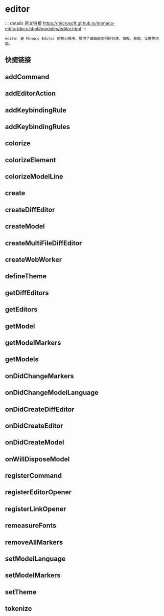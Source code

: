 # editor

<backTop/>

::: details 原文链接
https://microsoft.github.io/monaco-editor/docs.html#modules/editor.html
:::

    editor 是 Monaco Editor 的核心模块，提供了编辑器实例的创建、销毁、获取、设置等功能。

## 快捷链接

<script setup>
const data=[
  { icon: "F", link: "addCommand" },
  { icon: "F", link: "addEditorAction" },
  { icon: "F", link: "addKeybindingRule" },
  { icon: "F", link: "addKeybindingRules" },
  { icon: "F", link: "colorize" },
  { icon: "F", link: "colorizeElement" },
  { icon: "F", link: "colorizeModelLine" },
  { icon: "F", link: "create" },
  { icon: "F", link: "createDiffEditor" },
  { icon: "F", link: "createModel" },
  { icon: "F", link: "createMultiFileDiffEditor" },
  { icon: "F", link: "createWebWorker" },
  { icon: "F", link: "defineTheme" },
  { icon: "F", link: "getDiffEditors" },
  { icon: "F", link: "getEditors" },
  { icon: "F", link: "getModel" },
  { icon: "F", link: "getModelMarkers" },
  { icon: "F", link: "getModels" },
  { icon: "F", link: "registerCommand" },
  { icon: "F", link: "registerEditorOpener" },
  { icon: "F", link: "registerLinkOpener" },
  { icon: "F", link: "remeasureFonts" },
  { icon: "F", link: "removeAllMarkers" },
  { icon: "F", link: "setModelLanguage" },
  { icon: "F", link: "setModelMarkers" },
  { icon: "F", link: "setTheme" },
  { icon: "F", link: "tokenize" },
];

</script>

<dataItems :data="data" />

## addCommand
<!--@include: ./editor/addCommand.md{6,}-->

## addEditorAction
<!--@include: ./editor/addEditorAction.md{6,}-->

## addKeybindingRule
<!--@include: ./editor/addKeybindingRule.md{6,}-->

## addKeybindingRules
<!--@include: ./editor/addKeybindingRules.md{6,}-->

## colorize
<!--@include: ./editor/colorize.md{6,}-->

## colorizeElement
<!--@include: ./editor/colorizeElement.md{6,}-->

## colorizeModelLine
<!--@include: ./editor/colorizeModelLine.md{6,}-->

## create
<!--@include: ./editor/create.md{6,}-->

## createDiffEditor
<!--@include: ./editor/createDiffEditor.md{6,}-->

## createModel
<!--@include: ./editor/createModel.md{6,}-->

## createMultiFileDiffEditor
<!--@include: ./editor/createMultiFileDiffEditor.md{6,}-->

## createWebWorker
<!--@include: ./editor/createWebWorker.md{6,}-->

## defineTheme
<!--@include: ./editor/defineTheme.md{6,}-->

## getDiffEditors
<!--@include: ./editor/getDiffEditors.md{6,}-->

## getEditors
<!--@include: ./editor/getEditors.md{6,}-->

## getModel
<!--@include: ./editor/getModel.md{6,}-->

## getModelMarkers
<!--@include: ./editor/getModelMarkers.md{6,}-->

## getModels
<!--@include: ./editor/getModels.md{6,}-->

## onDidChangeMarkers
<!--@include: ./editor/onDidChangeMarkers.md{6,}-->

## onDidChangeModelLanguage
<!--@include: ./editor/onDidChangeModelLanguage.md{6,}-->

## onDidCreateDiffEditor
<!--@include: ./editor/onDidCreateDiffEditor.md{6,}-->

## onDidCreateEditor
<!--@include: ./editor/onDidCreateEditor.md{6,}-->

## onDidCreateModel
<!--@include: ./editor/onDidCreateModel.md{6,}-->

## onWillDisposeModel
<!--@include: ./editor/onWillDisposeModel.md{6,}-->

## registerCommand
<!--@include: ./editor/registerCommand.md{6,}-->

## registerEditorOpener
<!--@include: ./editor/registerEditorOpener.md{6,}-->

## registerLinkOpener
<!--@include: ./editor/registerLinkOpener.md{6,}-->

## remeasureFonts
<!--@include: ./editor/remeasureFonts.md{6,}-->

## removeAllMarkers
<!--@include: ./editor/removeAllMarkers.md{6,}-->

## setModelLanguage
<!--@include: ./editor/setModelLanguage.md{6,}-->

## setModelMarkers
<!--@include: ./editor/setModelMarkers.md{6,}-->

## setTheme
<!--@include: ./editor/setTheme.md{6,}-->

## tokenize
<!--@include: ./editor/tokenize.md{6,}-->
